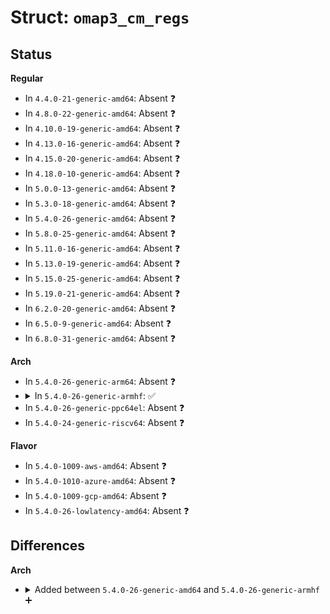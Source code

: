 # Struct: <code>omap3_cm_regs</code>

## Status
<b>Regular</b>
<ul>
<li>
In <code>4.4.0-21-generic-amd64</code>: Absent ❓
</li>
<li>
In <code>4.8.0-22-generic-amd64</code>: Absent ❓
</li>
<li>
In <code>4.10.0-19-generic-amd64</code>: Absent ❓
</li>
<li>
In <code>4.13.0-16-generic-amd64</code>: Absent ❓
</li>
<li>
In <code>4.15.0-20-generic-amd64</code>: Absent ❓
</li>
<li>
In <code>4.18.0-10-generic-amd64</code>: Absent ❓
</li>
<li>
In <code>5.0.0-13-generic-amd64</code>: Absent ❓
</li>
<li>
In <code>5.3.0-18-generic-amd64</code>: Absent ❓
</li>
<li>
In <code>5.4.0-26-generic-amd64</code>: Absent ❓
</li>
<li>
In <code>5.8.0-25-generic-amd64</code>: Absent ❓
</li>
<li>
In <code>5.11.0-16-generic-amd64</code>: Absent ❓
</li>
<li>
In <code>5.13.0-19-generic-amd64</code>: Absent ❓
</li>
<li>
In <code>5.15.0-25-generic-amd64</code>: Absent ❓
</li>
<li>
In <code>5.19.0-21-generic-amd64</code>: Absent ❓
</li>
<li>
In <code>6.2.0-20-generic-amd64</code>: Absent ❓
</li>
<li>
In <code>6.5.0-9-generic-amd64</code>: Absent ❓
</li>
<li>
In <code>6.8.0-31-generic-amd64</code>: Absent ❓
</li>
</ul>
<b>Arch</b>
<ul>
<li>
In <code>5.4.0-26-generic-arm64</code>: Absent ❓
</li>
<li>
<details>
<summary>In <code>5.4.0-26-generic-armhf</code>: ✅</summary>

```c
struct omap3_cm_regs {
    u32 iva2_cm_clksel1;
    u32 iva2_cm_clksel2;
    u32 cm_sysconfig;
    u32 sgx_cm_clksel;
    u32 dss_cm_clksel;
    u32 cam_cm_clksel;
    u32 per_cm_clksel;
    u32 emu_cm_clksel;
    u32 emu_cm_clkstctrl;
    u32 pll_cm_autoidle;
    u32 pll_cm_autoidle2;
    u32 pll_cm_clksel4;
    u32 pll_cm_clksel5;
    u32 pll_cm_clken2;
    u32 cm_polctrl;
    u32 iva2_cm_fclken;
    u32 iva2_cm_clken_pll;
    u32 core_cm_fclken1;
    u32 core_cm_fclken3;
    u32 sgx_cm_fclken;
    u32 wkup_cm_fclken;
    u32 dss_cm_fclken;
    u32 cam_cm_fclken;
    u32 per_cm_fclken;
    u32 usbhost_cm_fclken;
    u32 core_cm_iclken1;
    u32 core_cm_iclken2;
    u32 core_cm_iclken3;
    u32 sgx_cm_iclken;
    u32 wkup_cm_iclken;
    u32 dss_cm_iclken;
    u32 cam_cm_iclken;
    u32 per_cm_iclken;
    u32 usbhost_cm_iclken;
    u32 iva2_cm_autoidle2;
    u32 mpu_cm_autoidle2;
    u32 iva2_cm_clkstctrl;
    u32 mpu_cm_clkstctrl;
    u32 core_cm_clkstctrl;
    u32 sgx_cm_clkstctrl;
    u32 dss_cm_clkstctrl;
    u32 cam_cm_clkstctrl;
    u32 per_cm_clkstctrl;
    u32 neon_cm_clkstctrl;
    u32 usbhost_cm_clkstctrl;
    u32 core_cm_autoidle1;
    u32 core_cm_autoidle2;
    u32 core_cm_autoidle3;
    u32 wkup_cm_autoidle;
    u32 dss_cm_autoidle;
    u32 cam_cm_autoidle;
    u32 per_cm_autoidle;
    u32 usbhost_cm_autoidle;
    u32 sgx_cm_sleepdep;
    u32 dss_cm_sleepdep;
    u32 cam_cm_sleepdep;
    u32 per_cm_sleepdep;
    u32 usbhost_cm_sleepdep;
    u32 cm_clkout_ctrl;
}
```
</details>
</li>
<li>
In <code>5.4.0-26-generic-ppc64el</code>: Absent ❓
</li>
<li>
In <code>5.4.0-24-generic-riscv64</code>: Absent ❓
</li>
</ul>
<b>Flavor</b>
<ul>
<li>
In <code>5.4.0-1009-aws-amd64</code>: Absent ❓
</li>
<li>
In <code>5.4.0-1010-azure-amd64</code>: Absent ❓
</li>
<li>
In <code>5.4.0-1009-gcp-amd64</code>: Absent ❓
</li>
<li>
In <code>5.4.0-26-lowlatency-amd64</code>: Absent ❓
</li>
</ul>

## Differences
<b>Arch</b>
<ul>
<li>
<details>
<summary>Added between <code>5.4.0-26-generic-amd64</code> and <code>5.4.0-26-generic-armhf</code> ➕</summary>

```c
struct omap3_cm_regs {
    u32 iva2_cm_clksel1;
    u32 iva2_cm_clksel2;
    u32 cm_sysconfig;
    u32 sgx_cm_clksel;
    u32 dss_cm_clksel;
    u32 cam_cm_clksel;
    u32 per_cm_clksel;
    u32 emu_cm_clksel;
    u32 emu_cm_clkstctrl;
    u32 pll_cm_autoidle;
    u32 pll_cm_autoidle2;
    u32 pll_cm_clksel4;
    u32 pll_cm_clksel5;
    u32 pll_cm_clken2;
    u32 cm_polctrl;
    u32 iva2_cm_fclken;
    u32 iva2_cm_clken_pll;
    u32 core_cm_fclken1;
    u32 core_cm_fclken3;
    u32 sgx_cm_fclken;
    u32 wkup_cm_fclken;
    u32 dss_cm_fclken;
    u32 cam_cm_fclken;
    u32 per_cm_fclken;
    u32 usbhost_cm_fclken;
    u32 core_cm_iclken1;
    u32 core_cm_iclken2;
    u32 core_cm_iclken3;
    u32 sgx_cm_iclken;
    u32 wkup_cm_iclken;
    u32 dss_cm_iclken;
    u32 cam_cm_iclken;
    u32 per_cm_iclken;
    u32 usbhost_cm_iclken;
    u32 iva2_cm_autoidle2;
    u32 mpu_cm_autoidle2;
    u32 iva2_cm_clkstctrl;
    u32 mpu_cm_clkstctrl;
    u32 core_cm_clkstctrl;
    u32 sgx_cm_clkstctrl;
    u32 dss_cm_clkstctrl;
    u32 cam_cm_clkstctrl;
    u32 per_cm_clkstctrl;
    u32 neon_cm_clkstctrl;
    u32 usbhost_cm_clkstctrl;
    u32 core_cm_autoidle1;
    u32 core_cm_autoidle2;
    u32 core_cm_autoidle3;
    u32 wkup_cm_autoidle;
    u32 dss_cm_autoidle;
    u32 cam_cm_autoidle;
    u32 per_cm_autoidle;
    u32 usbhost_cm_autoidle;
    u32 sgx_cm_sleepdep;
    u32 dss_cm_sleepdep;
    u32 cam_cm_sleepdep;
    u32 per_cm_sleepdep;
    u32 usbhost_cm_sleepdep;
    u32 cm_clkout_ctrl;
}
```
</details>
</li>
</ul>
